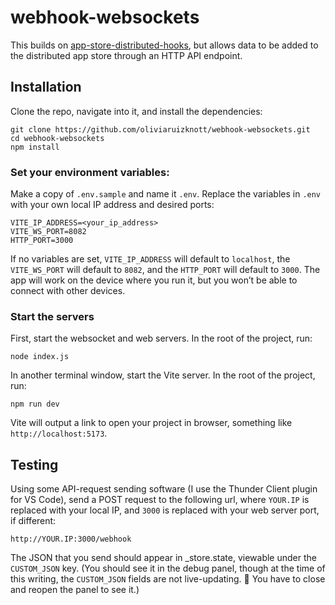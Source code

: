 # webhook-websockets

This builds on [app-store-distributed-hooks](https://github.com/oliviaruizknott/app-store-distributed-hooks), but allows data to be added to the distributed app store through an HTTP API endpoint.

## Installation

Clone the repo, navigate into it, and install the dependencies:

```
git clone https://github.com/oliviaruizknott/webhook-websockets.git
cd webhook-websockets
npm install
```

### Set your environment variables:

Make a copy of `.env.sample` and name it `.env`. Replace the variables in `.env` with your own local IP address and desired ports:

```
VITE_IP_ADDRESS=<your_ip_address>
VITE_WS_PORT=8082
HTTP_PORT=3000
```

If no variables are set, `VITE_IP_ADDRESS` will default to `localhost`, the `VITE_WS_PORT` will default to `8082`, and the `HTTP_PORT` will default to `3000`. The app will work on the device where you run it, but you won’t be able to connect with other devices.

### Start the servers

First, start the websocket and web servers. In the root of the project, run:

```
node index.js
```

In another terminal window, start the Vite server. In the root of the project, run:

```
npm run dev
```

Vite will output a link to open your project in browser, something like `http://localhost:5173`.

## Testing

Using some API-request sending software (I use the Thunder Client plugin for VS Code), send a POST request to the following url, where `YOUR.IP` is replaced with your local IP, and `3000` is replaced with your web server port, if different:

```
http://YOUR.IP:3000/webhook
```

The JSON that you send should appear in \_store.state, viewable under the `CUSTOM_JSON` key. (You should see it in the debug panel, though at the time of this writing, the `CUSTOM_JSON` fields are not live-updating. 🤔 You have to close and reopen the panel to see it.)
